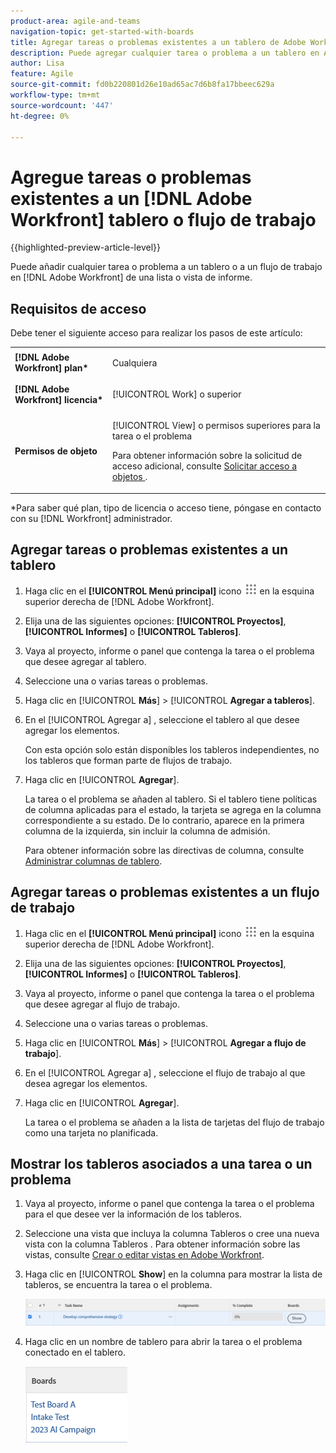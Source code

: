 ```yaml
---
product-area: agile-and-teams
navigation-topic: get-started-with-boards
title: Agregar tareas o problemas existentes a un tablero de Adobe Workfront
description: Puede agregar cualquier tarea o problema a un tablero en Adobe Workfront desde una lista o vista de informe.
author: Lisa
feature: Agile
source-git-commit: fd0b220801d26e10ad65ac7d6b8fa17bbeec629a
workflow-type: tm+mt
source-wordcount: '447'
ht-degree: 0%

---
```


# Agregue tareas o problemas existentes a un [!DNL Adobe Workfront] tablero o flujo de trabajo

{{highlighted-preview-article-level}}

Puede añadir cualquier tarea o problema a un tablero o a un flujo de trabajo en [!DNL Adobe Workfront] de una lista o vista de informe.

## Requisitos de acceso

Debe tener el siguiente acceso para realizar los pasos de este artículo:

<table style="table-layout:auto">
 <col>
 <col>
 <tbody>
  <tr>
   <td role="rowheader"><strong>[!DNL Adobe Workfront] plan*</strong></td>
   <td> <p>Cualquiera</p> </td>
  </tr>
  <tr>
   <td role="rowheader"><strong>[!DNL Adobe Workfront] licencia*</strong></td>
   <td> <p>[!UICONTROL Work] o superior</p> </td>
  </tr>
  <tr>
   <td role="rowheader"><strong>Permisos de objeto</strong></td>
   <td> <p>[!UICONTROL View] o permisos superiores para la tarea o el problema</p> <p>Para obtener información sobre la solicitud de acceso adicional, consulte <a href="/help/quicksilver/workfront-basics/grant-and-request-access-to-objects/request-access.md" class="MCXref xref">Solicitar acceso a objetos </a>.</p> </td>
  </tr>
 </tbody>
</table>

&#42;Para saber qué plan, tipo de licencia o acceso tiene, póngase en contacto con su [!DNL Workfront] administrador.

## Agregar tareas o problemas existentes a un tablero

1. Haga clic en el **[!UICONTROL Menú principal]** icono ![](assets/main-menu-icon.png) en la esquina superior derecha de [!DNL Adobe Workfront].
1. Elija una de las siguientes opciones: **[!UICONTROL Proyectos]**, **[!UICONTROL Informes]** o **[!UICONTROL Tableros]**.
1. Vaya al proyecto, informe o panel que contenga la tarea o el problema que desee agregar al tablero.
1. Seleccione una o varias tareas o problemas.
1. Haga clic en [!UICONTROL **Más**] > [!UICONTROL **Agregar a tableros**].
1. En el [!UICONTROL Agregar a] , seleccione el tablero al que desee agregar los elementos.

   Con esta opción solo están disponibles los tableros independientes, no los tableros que forman parte de flujos de trabajo.

1. Haga clic en [!UICONTROL **Agregar**].

   La tarea o el problema se añaden al tablero. Si el tablero tiene políticas de columna aplicadas para el estado, la tarjeta se agrega en la columna correspondiente a su estado. De lo contrario, aparece en la primera columna de la izquierda, sin incluir la columna de admisión.

   Para obtener información sobre las directivas de columna, consulte [Administrar columnas de tablero](/help/quicksilver/agile/get-started-with-boards/manage-board-columns.md).

## Agregar tareas o problemas existentes a un flujo de trabajo

1. Haga clic en el **[!UICONTROL Menú principal]** icono ![](assets/main-menu-icon.png) en la esquina superior derecha de [!DNL Adobe Workfront].
1. Elija una de las siguientes opciones: **[!UICONTROL Proyectos]**, **[!UICONTROL Informes]** o **[!UICONTROL Tableros]**.
1. Vaya al proyecto, informe o panel que contenga la tarea o el problema que desee agregar al flujo de trabajo.
1. Seleccione una o varias tareas o problemas.
1. Haga clic en [!UICONTROL **Más**] > [!UICONTROL **Agregar a flujo de trabajo**].
1. En el [!UICONTROL Agregar a] , seleccione el flujo de trabajo al que desea agregar los elementos.
1. Haga clic en [!UICONTROL **Agregar**].

   La tarea o el problema se añaden a la lista de tarjetas del flujo de trabajo como una tarjeta no planificada.

## Mostrar los tableros asociados a una tarea o un problema

1. Vaya al proyecto, informe o panel que contenga la tarea o el problema para el que desee ver la información de los tableros.
1. Seleccione una vista que incluya la columna Tableros o cree una nueva vista con la columna Tableros .
Para obtener información sobre las vistas, consulte [Crear o editar vistas en Adobe Workfront](/help/quicksilver/reports-and-dashboards/reports/reporting-elements/create-edit-views.md).
1. Haga clic en [!UICONTROL **Show**] en la columna para mostrar la lista de tableros, se encuentra la tarea o el problema.

   ![Mostrar tableros en la columna](assets/show-boards-in-column.png)

1. Haga clic en un nombre de tablero para abrir la tarea o el problema conectado en el tablero.

   ![Seleccionar un tablero](assets/select-board-in-column.png)
